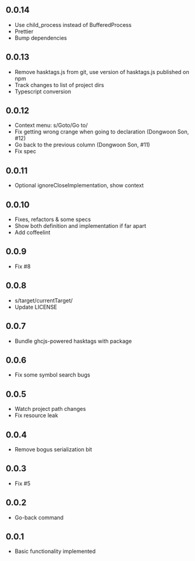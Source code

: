 ## 0.0.14

-   Use child\_process instead of BufferedProcess
-   Prettier
-   Bump dependencies

## 0.0.13

-   Remove hasktags.js from git, use version of hasktags.js published on
    npm
-   Track changes to list of project dirs
-   Typescript conversion

## 0.0.12

-   Context menu: s/Goto/Go to/
-   Fix getting wrong crange when going to declaration (Dongwoon Son,
    \#12)
-   Go back to the previous column (Dongwoon Son, \#11)
-   Fix spec

## 0.0.11

-   Optional ignoreCloseImplementation, show context

## 0.0.10

-   Fixes, refactors & some specs
-   Show both definition and implementation if far apart
-   Add coffeelint

## 0.0.9

-   Fix \#8

## 0.0.8

-   s/target/currentTarget/
-   Update LICENSE

## 0.0.7

-   Bundle ghcjs-powered hasktags with package

## 0.0.6

-   Fix some symbol search bugs

## 0.0.5

-   Watch project path changes
-   Fix resource leak

## 0.0.4

-   Remove bogus serialization bit

## 0.0.3

-   Fix \#5

## 0.0.2

-   Go-back command

## 0.0.1

-   Basic functionality implemented
